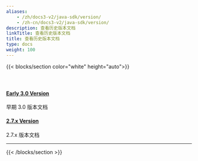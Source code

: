 ```yaml
---
aliases:
    - /zh/docs3-v2/java-sdk/version/
    - /zh-cn/docs3-v2/java-sdk/version/
description: 查看历史版本文档
linkTitle: 查看历史版本文档
title: 查看历史版本文档
type: docs
weight: 100
---
```






{{< blocks/section color="white" height="auto">}}
<div class="td-content list-page">
    <div class="lead"></div><header class="article-meta">
    </header><div class="row">
    <div class="col-sm col-md-6 mb-4 mb-md-0">
        <div class="h-100 card shadow" href="#">
            <div class="card-body">
                <h4 class="card-title">
                    <a target="_blank" href='{{< relref "../../../../docs/" >}}'>Early 3.0 Version</a>
                </h4>
                <p>早期 3.0 版本文档</p>
            </div>
        </div>
    </div>
    <div class="col-sm col-md-6 mb-4 mb-md-0">
        <div class="h-100 card shadow">
            <div class="card-body">
                <h4 class="card-title">
                    <a target="_blank" href='{{< relref "../../../../docsv2.7/" >}}'>2.7.x Version</a>
                </h4>
                <p>2.7.x 版本文档</p>
            </div>
        </div>
    </div>

</div>
<hr>
</div>

{{< /blocks/section >}}